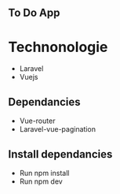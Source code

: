 ## To Do App

# Technonologie
* Laravel
* Vuejs

## Dependancies

* Vue-router
* Laravel-vue-pagination

## Install dependancies

* Run npm install
* Run npm dev
